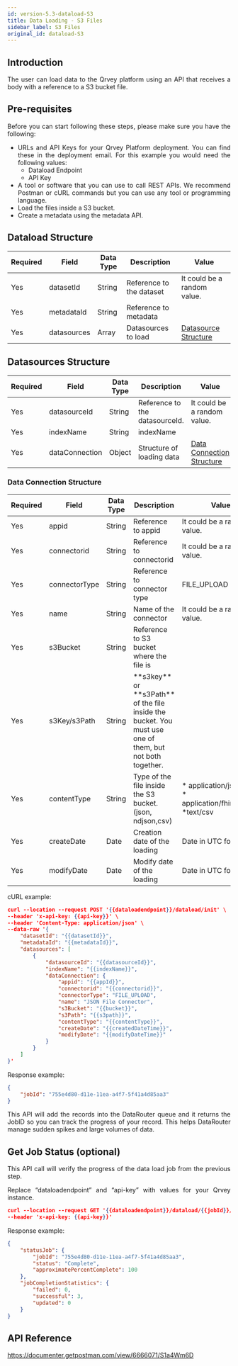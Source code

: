 ```yaml
---
id: version-5.3-dataload-S3
title: Data Loading - S3 Files
sidebar_label: S3 Files
original_id: dataload-S3
---
```


<div style="text-align: justify">


## Introduction

The user can load data to the Qrvey platform using an API that receives a body with a reference to a S3 bucket file.

## Pre-requisites
Before you can start following these steps, please make sure you have the following:
* URLs and API Keys for your Qrvey Platform deployment. You can find these in the deployment email. For this example you would need the following values:
  * Dataload Endpoint
  * API Key 
* A tool or software that you can use to call REST APIs. We recommend Postman or cURL commands but you can use any tool or programming language.
* Load the files inside a S3 bucket.
* Create a metadata using the metadata API.

## Dataload Structure

<table class="demo">
	<thead>
	<tr>
		<th>Required</th> 
		<th>Field</th>
        <th>Data Type</th>
        <th>Description</th>
        <th>Value</th>
	</tr>
	</thead>
	<tbody>
	<tr>
		<td>Yes</td>
		<td>datasetId</td>
        <td>String</td> 
        <td>Reference to the dataset
        <td>It could be a random value.
</td> 
	</tr>
	<tr>
		<td>Yes</td>
		<td>metadataId</td>
        <td>String</td>
		<td>Reference to metadata</td>
        <td> </td>
	</tr>
    <tr>
		<td>Yes</td>
		<td>datasources</td>
        <td>Array</td>
		<td>Datasources to load</td>
        <td><a href="https://docs.google.com/document/d/14E9vi-vVumZmUCLSq-Z-rWihQdigPVEOeNdu879Uspw/edit#heading=h.1m16imwrw2yi"> Datasource Structure </a>
</td>
	</tr>
	</tbody>
</table> 





## Datasources Structure


<table class="demo">
	<thead>
	<tr>
		<th>Required</th> 
		<th>Field</th>
        <th>Data Type</th>
        <th>Description</th>
        <th>Value</th>
	</tr>
	</thead>
	<tbody>
	<tr>
		<td>Yes</td>
		<td>datasourceId</td>
        <td>String</td> 
        <td>Reference to the datasourceId.
        <td>It could be a random value.
</td> 
	</tr>
	<tr>
		<td>Yes</td>
		<td>indexName</td>
        <td>String</td>
		<td>indexName</td>
        <td> </td>
	</tr>
    <tr>
		<td>Yes</td>
		<td>dataConnection</td>
        <td>Object</td>
		<td>Structure of loading data</td>
        <td><a href="https://docs.google.com/document/d/14E9vi-vVumZmUCLSq-Z-rWihQdigPVEOeNdu879Uspw/edit#heading=h.rpe2ir16bixy"> Data Connection Structure </a>
</td>
	</tr>
	</tbody>
</table> 

### Data Connection Structure


<table class="demo">
	<thead>
	<tr>
		<th>Required</th> 
		<th>Field</th>
        <th>Data Type</th>
        <th>Description</th>
        <th>Value</th>
	</tr>
	</thead>
	<tbody>
	<tr>
		<td>Yes</td>
		<td>appid</td>
        <td>String</td> 
        <td>Reference to appid
        <td>It could be a random value.
</td> 
	</tr>
	<tr>
		<td>Yes</td>
		<td>connectorid</td>
        <td>String</td>
		<td>Reference to connectorid</td>
        <td> It could be a random value.
</td> 
	</tr>
    	<tr>
		<td>Yes</td>
		<td>connectorType</td>
        <td>String</td>
		<td>Reference to connector type
</td>
        <td>FILE_UPLOAD</td>
	</tr>
    	<tr>
		<td>Yes</td>
		<td>name</td>
        <td>String</td>
		<td>Name of the connector
</td>
        <td> It could be a random value.</td>
	</tr>
    	<tr>
		<td>Yes</td>
		<td>s3Bucket</td>
        <td>String</td>
		<td>Reference to S3 bucket where the file is
</td>
        <td> </td>
	</tr>
    	<tr>
		<td>Yes</td>
		<td>s3Key/s3Path</td>
        <td>String</td>
		<td>**s3key** or **s3Path** of the file inside the bucket. You must use one of them, but not both together.
</td>
        <td> </td>
	</tr>
    	<tr>
		<td>Yes</td>
		<td>contentType</td>
        <td>String</td>
		<td>
Type of the file inside the S3 bucket. (json, ndjson,csv)
</td>
        <td> 
        * application/json
<br> * application/fhir+ndjson
<br> *text/csv
</td>
	</tr>
    	<tr>
		<td>Yes</td>
		<td>createDate</td>
        <td>Date</td>
		<td>
Creation date of the loading
</td>
        <td> 
Date in UTC format
</td>
	</tr>
    <tr>
		<td>Yes</td>
		<td>modifyDate</td>
        <td>Date</td>
		<td>Modify date of the loading
</td>
        <td>
Date in UTC format

</td>
	</tr>
	</tbody>
</table> 


cURL example:
```json
curl --location --request POST '{{dataloadendpoint}}/dataload/init' \
--header 'x-api-key: {{api-key}}' \
--header 'Content-Type: application/json' \
--data-raw '{
    "datasetId": "{{datasetId}}",
    "metadataId": "{{metadataId}}",
    "datasources": [
        {
            "datasourceId": "{{datasourceId}}",
            "indexName": "{{indexName}}",
            "dataConnection": {
                "appid": "{{appId}}",
                "connectorid": "{{connectorid}}",
                "connectorType": "FILE_UPLOAD",
                "name": "JSON File Connector",
                "s3Bucket": "{{bucket}}",
                "s3Path": "{{s3path}}",
                "contentType": "{{contentType}}",
                "createDate": "{{createdDateTime}}",
                "modifyDate": "{{modifyDateTime}}"
            }
        }
    ]
}'
```
Response example:
```json
{
    "jobId": "755e4d80-d11e-11ea-a4f7-5f41a4d85aa3"
}
```
This API will add the records into the DataRouter queue and it returns the JobID so you can track the progress of your record. This helps DataRouter manage sudden spikes and large volumes of data. 

## Get Job Status (optional)

This API call will verify the progress of the data load job from the previous step.

Replace “dataloadendpoint” and “api-key” with values for your Qrvey instance.

```json
curl --location --request GET '{{dataloadendpoint}}/dataload/{{jobId}}/status' \
--header 'x-api-key: {{api-key}}'
```

Response example:
```json
{
    "statusJob": {
        "jobId": "755e4d80-d11e-11ea-a4f7-5f41a4d85aa3",
        "status": "Complete",
        "approximatePercentComplete": 100
    },
    "jobCompletionStatistics": {
        "failed": 0,
        "successful": 3,
        "updated": 0
    }
}
```

## API Reference

https://documenter.getpostman.com/view/6666071/S1a4Wm6D


